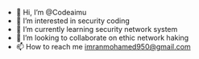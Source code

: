 - 👋 Hi, I’m @Codeaimu
- 👀 I’m interested in security coding
- 🌱 I’m currently learning security network system 
- 💞️ I’m looking to collaborate on ethic network haking
- 📫 How to reach me imranmohamed950@gmail.com 

<!---
Codeaimu/Codeaimu is a ✨ special ✨ repository because its `README.md` (this file) appears on your GitHub profile.
You can click the Preview link to take a look at your changes.
--->
